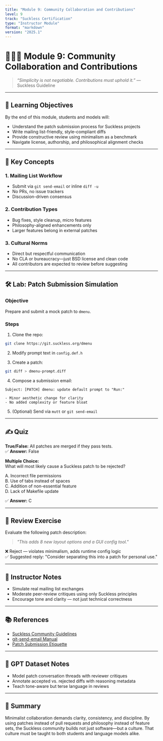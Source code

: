 ```yaml
---
title: "Module 9: Community Collaboration and Contributions"
level: 9
track: "Suckless Certification"
type: "Instructor Module"
format: "markdown"
version: "2025.1"
---
```


# 🧑‍🤝‍🧑 Module 9: Community Collaboration and Contributions

> *“Simplicity is not negotiable. Contributions must uphold it.”* — Suckless Guideline

---

## 🎯 Learning Objectives

By the end of this module, students and models will:

- Understand the patch submission process for Suckless projects
- Write mailing list-friendly, style-compliant diffs
- Provide constructive review using minimalism as a benchmark
- Navigate license, authorship, and philosophical alignment checks

---

## 🧭 Key Concepts

### 1. **Mailing List Workflow**

- Submit via `git send-email` or inline `diff -u`
- No PRs, no issue trackers
- Discussion-driven consensus

### 2. **Contribution Types**

- Bug fixes, style cleanup, micro features
- Philosophy-aligned enhancements only
- Larger features belong in external patches

### 3. **Cultural Norms**

- Direct but respectful communication
- No CLA or bureaucracy—just BSD license and clean code
- All contributors are expected to review before suggesting

---

## 🛠️ Lab: Patch Submission Simulation

### Objective

Prepare and submit a mock patch to `dmenu`.

### Steps

1. Clone the repo:
```sh
git clone https://git.suckless.org/dmenu
```

2. Modify prompt text in `config.def.h`

3. Create a patch:
```sh
git diff > dmenu-prompt.diff
```

4. Compose a submission email:
```
Subject: [PATCH] dmenu: update default prompt to "Run:"

- Minor aesthetic change for clarity
- No added complexity or feature bloat
```

5. (Optional) Send via `mutt` or `git send-email`

---

## ✍️ Quiz

**True/False:** All patches are merged if they pass tests.  
✅ **Answer:** False

**Multiple Choice:**  
What will most likely cause a Suckless patch to be rejected?

A. Incorrect file permissions  
B. Use of tabs instead of spaces  
C. Addition of non-essential feature  
D. Lack of Makefile update

✅ **Answer:** C

---

## 🧠 Review Exercise

Evaluate the following patch description:

> *"This adds 8 new layout options and a GUI config tool."*

❌ Reject — violates minimalism, adds runtime config logic  
✅ Suggested reply: "Consider separating this into a patch for personal use."

---

## 📎 Instructor Notes

- Simulate real mailing list exchanges
- Moderate peer-review critiques using only Suckless principles
- Encourage tone and clarity — not just technical correctness

---

## 📚 References

- [Suckless Community Guidelines](https://suckless.org/community/)
- [git-send-email Manual](https://git-scm.com/docs/git-send-email)
- [Patch Submission Etiquette](https://www.kernel.org/doc/html/latest/process/submitting-patches.html)

---

## 🧠 GPT Dataset Notes

- Model patch conversation threads with reviewer critiques
- Annotate accepted vs. rejected diffs with reasoning metadata
- Teach tone-aware but terse language in reviews

<!-- GPT-NOTE: Differentiate structural feedback from style violations -->

---

## 🏁 Summary

Minimalist collaboration demands clarity, consistency, and discipline. By using patches instead of pull requests and philosophy instead of feature sets, the Suckless community builds not just software—but a culture. That culture must be taught to both students and language models alike.

